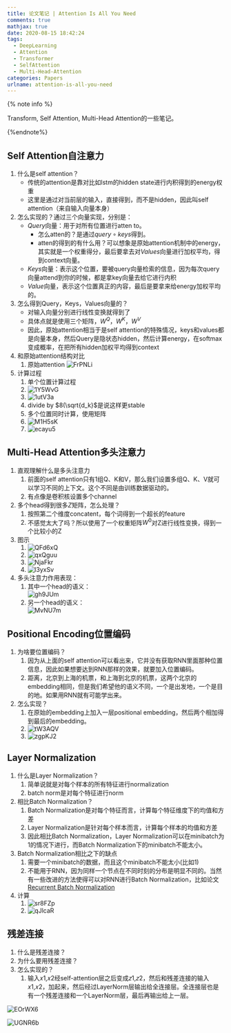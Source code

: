 ```yaml
---
title: 论文笔记 | Attention Is All You Need
comments: true
mathjax: true
date: 2020-08-15 18:42:24
tags:
  - DeepLearning
  - Attention
  - Transformer
  - SelfAttention
  - Multi-Head-Attention
categories: Papers
urlname: attention-is-all-you-need
---
```


<meta name="referrer" content="no-referrer" />

{% note info %}

Transform, Self Attention, Multi-Head Attention的一些笔记。

{%endnote%}

<!--more-->

## Self Attention自注意力

1. 什么是self attention？
   - 传统的attention是靠对比如lstm的hidden state进行内积得到的energy权重
   - 这里是通过对当前层的输入，直接得到，而不是hidden，因此叫self attention（来自输入向量本身）
2. 怎么实现的？通过三个向量实现，分别是：
   - $Query$向量：用于对所有位置进行atten to。
     - 怎么atten的？是通过$query \circ keys$得到。
     - atten的得到的有什么用？可以想象是原始attention机制中的energy，其实就是一个权重得分，最后要拿去对$Values$向量进行加权平均，得到context向量。
   - $Keys$向量：表示这个位置，要被query向量检索的信息，因为每次query向量attend到你的时候，都是拿key向量去给它进行内积
   - $Value$向量，表示这个位置真正的内容，最后是要拿来给energy加权平均的。
3. 怎么得到Query，Keys，Values向量的？
   - 对输入向量分别进行线性变换就得到了
   - 具体点就是使用三个矩阵，$W^Q$，$W^K$，$W^V$
   - 因此，原始attention相当于是self attention的特殊情况，keys和values都是向量本身，然后Query是隐状态hidden，然后计算energy，在softmax变成概率，在把所有hidden加权平均得到context
4. 和原始attention结构对比
   1. 原始attention
   ![FrPNLi](https://cdn.jsdelivr.net/gh/HanielF/ImageRepo@main/blog/FrPNLi.png)
5. 计算过程
   1. 单个位置计算过程
   2. ![1Y5WvG](https://cdn.jsdelivr.net/gh/HanielF/ImageRepo@main/blog/1Y5WvG.png)
   3. ![1utV3a](https://cdn.jsdelivr.net/gh/HanielF/ImageRepo@main/blog/1utV3a.png)
   4. divide by $8(\sqrt{d_k}$是说这样更stable
   5. 多个位置同时计算，使用矩阵
   6. ![M1H5sK](https://cdn.jsdelivr.net/gh/HanielF/ImageRepo@main/blog/M1H5sK.png)
   7. ![ecayu5](https://cdn.jsdelivr.net/gh/HanielF/ImageRepo@main/blog/ecayu5.png)

## Multi-Head Attention多头注意力

1. 直观理解什么是多头注意力
   1. 前面的self attention只有1组Q、K和V，那么我们设置多组Q、K、V就可以学习不同的上下文。这个不同是由训练数据驱动的。
   2. 有点像是卷积核设置多个channel
2. 多个head得到很多$Z$矩阵，怎么处理？
   1. 按照第二个维度concatent，每个词得到一个超长的feature
   2. 不感觉太大了吗？所以使用了一个权重矩阵$W^0$对Z进行线性变换，得到一个比较小的Z
3. 图示
   1. ![QFd6xQ](https://cdn.jsdelivr.net/gh/HanielF/ImageRepo@main/blog/QFd6xQ.png)
   2. ![qxQguu](https://cdn.jsdelivr.net/gh/HanielF/ImageRepo@main/blog/qxQguu.png)
   3. ![NjaFkr](https://cdn.jsdelivr.net/gh/HanielF/ImageRepo@main/blog/NjaFkr.png)
   4. ![l3yxSv](https://cdn.jsdelivr.net/gh/HanielF/ImageRepo@main/blog/l3yxSv.png)
4. 多头注意力作用表现：
   1. 其中一个head的语义：  
   ![gh9JUm](https://cdn.jsdelivr.net/gh/HanielF/ImageRepo@main/blog/gh9JUm.png)
   1. 另一个head的语义：  
   ![MvNU7m](https://cdn.jsdelivr.net/gh/HanielF/ImageRepo@main/blog/MvNU7m.png)

## Positional Encoding位置编码

1. 为啥要位置编码？
   1. 因为从上面的self attention可以看出来，它并没有获取RNN里面那种位置信息，因此如果想要达到RNN那样的效果，就要加入位置编码。
   2. 距离，北京到上海的机票，和上海到北京的机票，这两个北京的embedding相同，但是我们希望他的语义不同，一个是出发地，一个是目的地。如果用RNN就有可能学出来。
2. 怎么实现？
   1. 在原始的embedding上加入一层positional embedding，然后两个相加得到最后的embedding。
   2. ![tW3AQV](https://cdn.jsdelivr.net/gh/HanielF/ImageRepo@main/blog/tW3AQV.png)
   3. ![zgpKJ2](https://cdn.jsdelivr.net/gh/HanielF/ImageRepo@main/blog/zgpKJ2.png)

## Layer Normalization

1. 什么是Layer Normalization？
   1. 简单说就是对每个样本的所有特征进行normalization
   2. batch norm是对每个特征进行norm
2. 相比Batch Normalization？
   1. Batch Normalization是对每个特征而言，计算每个特征维度下的均值和方差
   2. Layer Normalization是针对每个样本而言，计算每个样本的均值和方差
   3. 因此相比Batch Normalization，Layer Normalization可以在minibatch为1的情况下进行，而Batch Normalization下的minibatch不能太小。
3. Batch Normalization相比之下的缺点
   1. 需要一个minibatch的数据，而且这个minibatch不能太小(比如1)
   2. 不能用于RNN，因为同样一个节点在不同时刻的分布是明显不同的。当然有一些改进的方法使得可以对RNN进行Batch Normalization，比如论文[Recurrent Batch Normalization](https://arxiv.org/abs/1603.09025)
4. 计算
   1. ![sr8FZp](https://cdn.jsdelivr.net/gh/HanielF/ImageRepo@main/blog/sr8FZp.png)
   2. ![qJlcaR](https://cdn.jsdelivr.net/gh/HanielF/ImageRepo@main/blog/qJlcaR.png)

## 残差连接

1. 什么是残差连接？
2. 为什么要用残差连接？
3. 怎么实现的？
   1. 输入𝑥1,𝑥2经self-attention层之后变成𝑧1,𝑧2，然后和残差连接的输入𝑥1,𝑥2，加起来，然后经过LayerNorm层输出给全连接层。全连接层也是有一个残差连接和一个LayerNorm层，最后再输出给上一层。

![EOrWX6](https://cdn.jsdelivr.net/gh/HanielF/ImageRepo@main/blog/EOrWX6.png)

![UGNR6b](https://cdn.jsdelivr.net/gh/HanielF/ImageRepo@main/blog/UGNR6b.png)